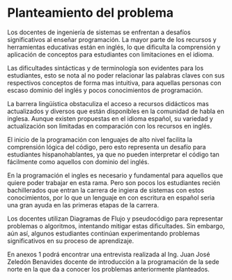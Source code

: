 # Planteamiento del problema

Los docentes de ingeniería de sistemas se enfrentan a desafíos significativos al enseñar programación. La mayor parte de los recursos y herramientas educativas están en inglés, lo que dificulta la comprensión y aplicación de conceptos para estudiantes con limitaciones en el idioma.

Las dificultades sintácticas y de terminología son evidentes para los estudiantes, esto se nota al no poder relacionar las palabras claves con sus respectivos conceptos de forma mas intuitiva, para aquellas personas con escaso dominio del inglés y pocos conocimientos de programación.

La barrera lingüística obstaculiza el acceso a recursos didácticos mas actualizados y diversos que están disponibles en la comunidad de habla en inglesa. Aunque existen propuestas en el idioma español, su variedad y actualización son limitadas en comparación con los recursos en inglés.

El inicio de la programación con lenguajes de alto nivel facilita la comprensión lógica del código, pero esto representa un desafío para estudiantes hispanohablantes, ya que no pueden interpretar el código tan fácilmente como aquellos con dominio del inglés.

En la programación el ingles es necesario y fundamental para aquellos que quiere poder trabajar en esta rama. Pero son pocos los estudiantes recién bachillerados que entran la carrera de ingiera de sistemas con estos conocimientos, por lo que un lenguaje en con escritura en español seria una gran ayuda en las primeras etapas de la carrera.  

Los docentes utilizan Diagramas de Flujo y pseudocódigo para representar problemas o algoritmos, intentando mitigar estas dificultades. Sin embargo, aún así, algunos estudiantes continúan experimentando problemas significativos en su proceso de aprendizaje.

En anexos 1 podrá encontrar una entrevista realizada al Ing. Juan José Zeledón Benavides docente de introducción a la programación de la sede norte en la que da a conocer los problemas anteriormente planteados.
